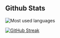 ## Github Stats

![Most used languages](https://github-readme-stats.vercel.app/api/top-langs/?username=anaclaraberga&theme=github_dark)

[![GitHub Streak](https://github-readme-streak-stats.herokuapp.com?user=anaclaraberga&theme=cobalt&hide_border=true&date_format=M%20j%5B%2C%20Y%5D)](https://git.io/streak-stats)
